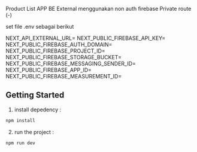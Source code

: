 Product List APP
BE External menggunakan non auth firebase
Private route (-)

set file .env sebagai berikut

NEXT_API_EXTERNAL_URL=
NEXT_PUBLIC_FIREBASE_API_KEY=
NEXT_PUBLIC_FIREBASE_AUTH_DOMAIN=
NEXT_PUBLIC_FIREBASE_PROJECT_ID=
NEXT_PUBLIC_FIREBASE_STORAGE_BUCKET=
NEXT_PUBLIC_FIREBASE_MESSAGING_SENDER_ID=
NEXT_PUBLIC_FIREBASE_APP_ID=
NEXT_PUBLIC_FIREBASE_MEASUREMENT_ID=

## Getting Started

1. install depedency :

```bash
npm install
```
2. run the project :

```bash
npm run dev
```